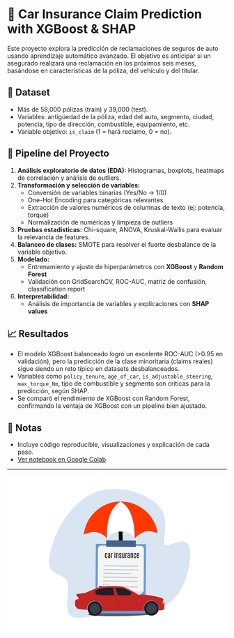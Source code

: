 # 🚗 Car Insurance Claim Prediction with XGBoost & SHAP

Este proyecto explora la predicción de reclamaciones de seguros de auto usando aprendizaje automático avanzado. El objetivo es anticipar si un asegurado realizará una reclamación en los próximos seis meses, basándose en características de la póliza, del vehículo y del titular.

## 📂 Dataset
- Más de 58,000 pólizas (train) y 39,000 (test).
- Variables: antigüedad de la póliza, edad del auto, segmento, ciudad, potencia, tipo de dirección, combustible, equipamiento, etc.
- Variable objetivo: `is_claim` (1 = hará reclamo, 0 = no).

## 🔎 Pipeline del Proyecto

1. **Análisis exploratorio de datos (EDA):** Histogramas, boxplots, heatmaps de correlación y análisis de outliers.
2. **Transformación y selección de variables:** 
   - Conversión de variables binarias (Yes/No → 1/0)
   - One-Hot Encoding para categóricas relevantes
   - Extracción de valores numéricos de columnas de texto (ej: potencia, torque)
   - Normalización de numéricas y limpieza de outliers
3. **Pruebas estadísticas:** Chi-square, ANOVA, Kruskal-Wallis para evaluar la relevancia de features.
4. **Balanceo de clases:** SMOTE para resolver el fuerte desbalance de la variable objetivo.
5. **Modelado:** 
   - Entrenamiento y ajuste de hiperparámetros con **XGBoost** y **Random Forest**
   - Validación con GridSearchCV, ROC-AUC, matriz de confusión, classification report
6. **Interpretabilidad:** 
   - Análisis de importancia de variables y explicaciones con **SHAP values**

## 📈 Resultados

- El modelo XGBoost balanceado logró un excelente ROC-AUC (>0.95 en validación), pero la predicción de la clase minoritaria (claims reales) sigue siendo un reto típico en datasets desbalanceados.
- Variables como `policy_tenure`, `age_of_car`, `is_adjustable_steering`, `max_torque_Nm`, tipo de combustible y segmento son críticas para la predicción, según SHAP.
- Se comparó el rendimiento de XGBoost con Random Forest, confirmando la ventaja de XGBoost con un pipeline bien ajustado.

## 📌 Notas

- Incluye código reproducible, visualizaciones y explicación de cada paso.
- [Ver notebook en Google Colab](https://drive.google.com/file/d/1UtRSxLXqFWIbHfcIvFadiEkzdgEC1hyT/view?usp=sharing)

---

<div align="center">
  <img src="preview.png" alt="Preview del proyecto" width="720">
</div>
